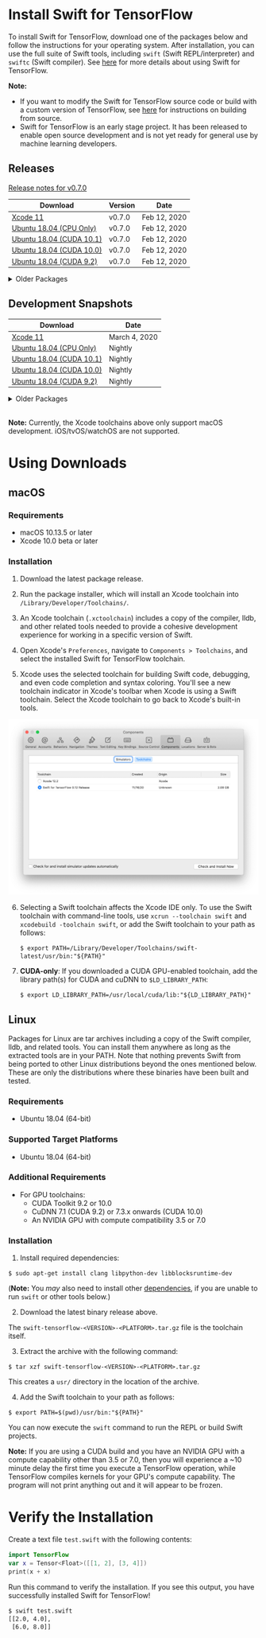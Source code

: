 # Install Swift for TensorFlow

To install Swift for TensorFlow, download one of the packages below and follow the instructions for your operating system. After installation, you can use the full suite of Swift tools, including `swift` (Swift REPL/interpreter) and `swiftc` (Swift compiler). See [here](Usage.md) for more details about using Swift for TensorFlow.

**Note:**
- If you want to modify the Swift for TensorFlow source code or build with a custom version of TensorFlow, see [here](https://github.com/apple/swift/blob/tensorflow/README.md) for instructions on building from source.
- Swift for TensorFlow is an early stage project. It has been released to enable open source development and is not yet ready for general use by machine learning developers.


## Releases

[Release notes for v0.7.0](https://drive.google.com/file/d/1QdBFCyS1RstReztwVEGNJsLY8fHAPfxv/view?usp)

| Download | Version | Date |
|----------|---------|------|
| [Xcode 11](https://storage.googleapis.com/swift-tensorflow-artifacts/releases/v0.7/rc2/swift-tensorflow-RELEASE-0.7-osx.pkg) | v0.7.0 | Feb 12, 2020 |
| [Ubuntu 18.04 (CPU Only)](https://storage.googleapis.com/swift-tensorflow-artifacts/releases/v0.7/rc2/swift-tensorflow-RELEASE-0.7-ubuntu18.04.tar.gz) | v0.7.0 | Feb 12, 2020 |
| [Ubuntu 18.04 (CUDA 10.1)](https://storage.googleapis.com/swift-tensorflow-artifacts/releases/v0.7/rc2/swift-tensorflow-RELEASE-0.7-cuda10.1-cudnn7-ubuntu18.04.tar.gz) | v0.7.0 | Feb 12, 2020 |
| [Ubuntu 18.04 (CUDA 10.0)](https://storage.googleapis.com/swift-tensorflow-artifacts/releases/v0.7/rc2/swift-tensorflow-RELEASE-0.7-cuda10.0-cudnn7-ubuntu18.04.tar.gz) | v0.7.0 | Feb 12, 2020|
| [Ubuntu 18.04 (CUDA 9.2)](https://storage.googleapis.com/swift-tensorflow-artifacts/releases/v0.7/rc2/swift-tensorflow-RELEASE-0.7-cuda9.2-cudnn7-ubuntu18.04.tar.gz) | v0.7.0 | Feb 12, 2020 |


<details>
  <summary>Older Packages</summary>

[Release notes for v0.6.0](https://docs.google.com/document/d/1LihPvZRzbncMZtXnhhWzUNWzI_FOFee_RgcyjLjh6Cs/edit)

| Download | Version | Date |
|----------|---------|------|
| [Xcode 11](https://storage.googleapis.com/swift-tensorflow-artifacts/releases/v0.6/rc1/swift-tensorflow-RELEASE-0.6-osx.pkg) | v0.6.0 | Dec 10, 2019 |
| [Ubuntu 18.04 (CPU Only)](https://storage.googleapis.com/swift-tensorflow-artifacts/releases/v0.6/rc2/deduped/swift-tensorflow-RELEASE-0.6-ubuntu18.04.tar.gz) | v0.6.0 | Dec 10, 2019 |
| [Ubuntu 18.04 (CUDA 10.1)](https://storage.googleapis.com/swift-tensorflow-artifacts/releases/v0.6/rc2/deduped/swift-tensorflow-RELEASE-0.6-cuda10.1-cudnn7-ubuntu18.04.tar.gz) | v0.6.0 | Dec 10, 2019 |
| [Ubuntu 18.04 (CUDA 10.0)](https://storage.googleapis.com/swift-tensorflow-artifacts/releases/v0.6/rc2/deduped/swift-tensorflow-RELEASE-0.6-cuda10.0-cudnn7-ubuntu18.04.tar.gz) | v0.6.0 | Dec 10, 2019 |
| [Ubuntu 18.04 (CUDA 9.2)](https://storage.googleapis.com/swift-tensorflow-artifacts/releases/v0.6/rc2/swift-tensorflow-RELEASE-0.6-cuda9.2-cudnn7-ubuntu18.04.tar.gz) | v0.6.0 | Dec 10, 2019 |

[Release notes for v0.5.0](https://docs.google.com/document/d/1p8daaIFswkOwbhmdwLJ7NRWzX0uY9jMZYRfRH0EymV8/edit)

| Download | Version | Date |
|----------|---------|------|
| [Xcode 11](https://storage.googleapis.com/swift-tensorflow-artifacts/releases/v0.5/rc1/swift-tensorflow-RELEASE-0.5-osx.pkg) | v0.5.0 | Sep 19, 2019 |
| [Ubuntu 18.04 (CPU Only)](https://storage.googleapis.com/swift-tensorflow-artifacts/releases/v0.5/rc1/swift-tensorflow-RELEASE-0.5-ubuntu18.04.tar.gz) | v0.5.0 | Sep 19, 2019 |
| [Ubuntu 18.04 (CUDA 10.0)](https://storage.googleapis.com/swift-tensorflow-artifacts/releases/v0.5/rc1/swift-tensorflow-RELEASE-0.5-cuda10.0-cudnn7-ubuntu18.04.tar.gz) | v0.5.0 | Sep 19, 2019 |
| [Ubuntu 18.04 (CUDA 9.2)](https://storage.googleapis.com/swift-tensorflow-artifacts/releases/v0.5/rc1/swift-tensorflow-RELEASE-0.5-cuda9.2-cudnn7-ubuntu18.04.tar.gz) | v0.5.0 | Sep 19, 2019 |

| Download | Version | Date |
|----------|---------|------|
| [Xcode 11 beta](https://storage.googleapis.com/swift-tensorflow-artifacts/releases/v0.4/rc4/swift-tensorflow-RELEASE-0.4-osx.pkg) | v0.4.0 | July 25, 2019 |
| [Ubuntu 18.04 (CPU Only)](https://storage.googleapis.com/swift-tensorflow-artifacts/releases/v0.4/rc4/swift-tensorflow-RELEASE-0.4-ubuntu18.04.tar.gz) | v0.4.0 | July 25, 2019 |
| [Ubuntu 18.04 (CUDA 10.0)](https://storage.googleapis.com/swift-tensorflow-artifacts/releases/v0.4/rc4/swift-tensorflow-RELEASE-0.4-cuda10.0-cudnn7-ubuntu18.04.tar.gz) | v0.4.0 | July 25, 2019 |
| [Ubuntu 18.04 (CUDA 9.2)](https://storage.googleapis.com/swift-tensorflow-artifacts/releases/v0.4/rc4/swift-tensorflow-RELEASE-0.4-cuda9.2-cudnn7-ubuntu18.04.tar.gz) | v0.4.0 | July 25, 2019 |

| Download | Version | Date |
|----------|---------|------|
| [Xcode 10](https://storage.googleapis.com/swift-tensorflow-artifacts/releases/v0.3.1/rc1/swift-tensorflow-RELEASE-0.3.1-osx.pkg) | v0.3.1 | April 30, 2019 |
| [Ubuntu 18.04 (CPU Only)](https://storage.googleapis.com/swift-tensorflow-artifacts/releases/v0.3.1/rc1/swift-tensorflow-RELEASE-0.3.1-ubuntu18.04.tar.gz) | v0.3.1 | April 30, 2019 |
| [Ubuntu 18.04 (CUDA 10.0)](https://storage.googleapis.com/swift-tensorflow-artifacts/releases/v0.3.1/rc1/swift-tensorflow-RELEASE-0.3.1-cuda10.0-cudnn7-ubuntu18.04.tar.gz) | v0.3.1 | April 30, 2019 |
| [Ubuntu 18.04 (CUDA 9.2)](https://storage.googleapis.com/swift-tensorflow-artifacts/releases/v0.3.1/rc1/swift-tensorflow-RELEASE-0.3.1-cuda9.2-cudnn7-ubuntu18.04.tar.gz) | v0.3.1 | April 30, 2019 |

| Download | Version | Date |
|----------|---------|------|
| [Xcode 10](https://storage.googleapis.com/swift-tensorflow-artifacts/releases/v0.3/rc1/swift-tensorflow-RELEASE-0.3-osx.pkg) | v0.3 | April 23, 2019 |
| [Ubuntu 18.04 (CPU Only)](https://storage.googleapis.com/swift-tensorflow-artifacts/releases/v0.3/rc1/swift-tensorflow-RELEASE-0.3-ubuntu18.04.tar.gz) | v0.3 | April 23, 2019 |
| [Ubuntu 18.04 (CUDA 10.0)](https://storage.googleapis.com/swift-tensorflow-artifacts/releases/v0.3/rc1/swift-tensorflow-RELEASE-0.3-cuda10.0-cudnn7-ubuntu18.04.tar.gz) | v0.3 | April 23, 2019 |
| [Ubuntu 18.04 (CUDA 9.2)](https://storage.googleapis.com/swift-tensorflow-artifacts/releases/v0.3/rc1/swift-tensorflow-RELEASE-0.3-cuda9.2-cudnn7-ubuntu18.04.tar.gz) | v0.3 | April 23, 2019 |

| Download | Version | Date |
|----------|---------|------|
| [Xcode 10](https://storage.googleapis.com/s4tf-kokoro-artifact-testing/versions/v0.2/rc3/swift-tensorflow-RELEASE-0.2-osx.pkg) | v0.2 | March 1, 2019 |
| [Ubuntu 18.04 (CPU Only)](https://storage.googleapis.com/s4tf-kokoro-artifact-testing/versions/v0.2/rc3/swift-tensorflow-RELEASE-0.2-ubuntu18.04.tar.gz) | v0.2 | March 1, 2019 |
| [Ubuntu 18.04 (CUDA 10.0)](https://storage.googleapis.com/s4tf-kokoro-artifact-testing/versions/v0.2/rc3/swift-tensorflow-RELEASE-0.2-cuda10.0-cudnn7-ubuntu18.04.tar.gz) | v0.2 | March 1, 2019 |
| [Ubuntu 18.04 (CUDA 9.2)](https://storage.googleapis.com/s4tf-kokoro-artifact-testing/versions/v0.2/rc3/swift-tensorflow-RELEASE-0.2-cuda9.2-cudnn7-ubuntu18.04.tar.gz) | v0.2 | March 1, 2019 |

</details>

## Development Snapshots

| Download | Date |
|----------|------|
| [Xcode 11](https://storage.googleapis.com/swift-tensorflow/mac/swift-tensorflow-DEVELOPMENT-2020-03-04-a-osx.pkg) | March 4, 2020 |
| [Ubuntu 18.04 (CPU Only)](https://storage.googleapis.com/swift-tensorflow-artifacts/nightlies/latest/swift-tensorflow-DEVELOPMENT-ubuntu18.04.tar.gz) | Nightly |
| [Ubuntu 18.04 (CUDA 10.1)](https://storage.googleapis.com/swift-tensorflow-artifacts/nightlies/latest/swift-tensorflow-DEVELOPMENT-cuda10.1-cudnn7-ubuntu18.04.tar.gz) | Nightly |
| [Ubuntu 18.04 (CUDA 10.0)](https://storage.googleapis.com/swift-tensorflow-artifacts/nightlies/latest/swift-tensorflow-DEVELOPMENT-cuda10.0-cudnn7-ubuntu18.04.tar.gz) | Nightly |
| [Ubuntu 18.04 (CUDA 9.2)](https://storage.googleapis.com/swift-tensorflow-artifacts/nightlies/latest/swift-tensorflow-DEVELOPMENT-cuda9.2-cudnn7-ubuntu18.04.tar.gz) | Nightly |

<details>
  <summary>Older Packages</summary>

### Xcode

#### Xcode 11

| Download |
|----------|
| [March 3, 2020](https://storage.googleapis.com/swift-tensorflow/mac/swift-tensorflow-DEVELOPMENT-2020-03-03-a-osx.pkg) |
| [February 29, 2020](https://storage.googleapis.com/swift-tensorflow/mac/swift-tensorflow-DEVELOPMENT-2020-02-29-a-osx.pkg) |
| [February 19, 2020](https://storage.googleapis.com/swift-tensorflow/mac/swift-tensorflow-DEVELOPMENT-2020-02-19-a-osx.pkg) |
| [February 12, 2020](https://storage.googleapis.com/swift-tensorflow/mac/swift-tensorflow-DEVELOPMENT-2020-02-12-a-osx.pkg) |
| [February 11, 2020](https://storage.googleapis.com/swift-tensorflow/mac/swift-tensorflow-DEVELOPMENT-2020-02-11-a-osx.pkg) |
| [February 4, 2020](https://storage.googleapis.com/swift-tensorflow/mac/swift-tensorflow-DEVELOPMENT-2020-02-04-a-osx.pkg) |
| [February 3, 2020](https://storage.googleapis.com/swift-tensorflow/mac/swift-tensorflow-DEVELOPMENT-2020-02-03-a-osx.pkg) |
| [January 30, 2020](https://storage.googleapis.com/swift-tensorflow/mac/swift-tensorflow-DEVELOPMENT-2020-01-30-a-osx.pkg) |
| [January 14, 2020](https://storage.googleapis.com/swift-tensorflow/mac/swift-tensorflow-DEVELOPMENT-2020-01-14-a-osx.pkg) |
| [December 23, 2019](https://storage.googleapis.com/swift-tensorflow/mac/swift-tensorflow-DEVELOPMENT-2019-12-23-a-osx.pkg) |
| [December 21, 2019](https://storage.googleapis.com/swift-tensorflow/mac/swift-tensorflow-DEVELOPMENT-2019-12-21-a-osx.pkg) |
| [December 19, 2019](https://storage.googleapis.com/swift-tensorflow/mac/swift-tensorflow-DEVELOPMENT-2019-12-19-a-osx.pkg) |
| [December 12, 2019](https://storage.googleapis.com/swift-tensorflow/mac/swift-tensorflow-DEVELOPMENT-2019-12-12-a-osx.pkg) |
| [December 10, 2019](https://storage.googleapis.com/swift-tensorflow/mac/swift-tensorflow-DEVELOPMENT-2019-12-10-a-osx.pkg) |
| [December 3, 2019](https://storage.googleapis.com/swift-tensorflow/mac/swift-tensorflow-DEVELOPMENT-2019-12-03-a-osx.pkg) |
| [November 27, 2019](https://storage.googleapis.com/swift-tensorflow/mac/swift-tensorflow-DEVELOPMENT-2019-11-27-a-osx.pkg) |
| [November 15, 2019](https://storage.googleapis.com/swift-tensorflow/mac/swift-tensorflow-DEVELOPMENT-2019-11-15-a-osx.pkg) |
| [November 11, 2019](https://storage.googleapis.com/swift-tensorflow/mac/swift-tensorflow-DEVELOPMENT-2019-11-11-a-osx.pkg) |
| [November 7, 2019](https://storage.googleapis.com/swift-tensorflow/mac/swift-tensorflow-DEVELOPMENT-2019-11-07-a-osx.pkg) |
| [November 4, 2019](https://storage.googleapis.com/swift-tensorflow/mac/swift-tensorflow-DEVELOPMENT-2019-11-04-a-osx.pkg) |
| [August 28, 2019](https://storage.googleapis.com/swift-tensorflow/mac/swift-tensorflow-DEVELOPMENT-2019-08-28-a-osx.pkg) |
| [August 10, 2019](https://storage.googleapis.com/swift-tensorflow/mac/swift-tensorflow-DEVELOPMENT-2019-08-10-a-osx.pkg) |
| [August 8, 2019](https://storage.googleapis.com/swift-tensorflow/mac/swift-tensorflow-DEVELOPMENT-2019-08-08-a-osx.pkg) |
| [July 25, 2019](https://storage.googleapis.com/swift-tensorflow/mac/swift-tensorflow-DEVELOPMENT-2019-07-25-a-osx.pkg) |

</details>

<br/>

**Note:** Currently, the Xcode toolchains above only support macOS development. iOS/tvOS/watchOS are not supported.

# Using Downloads

## macOS

### Requirements

* macOS 10.13.5 or later
* Xcode 10.0 beta or later

### Installation

1. Download the latest package release.

2. Run the package installer, which will install an Xcode toolchain into `/Library/Developer/Toolchains/`.

3. An Xcode toolchain (`.xctoolchain`) includes a copy of the compiler, lldb, and other related tools needed to provide a cohesive development experience for working in a specific version of Swift.

4. Open Xcode's `Preferences`, navigate to `Components > Toolchains`, and select the installed Swift for TensorFlow toolchain.

5. Xcode uses the selected toolchain for building Swift code, debugging, and even code completion and syntax coloring. You'll see a new toolchain indicator in Xcode's toolbar when Xcode is using a Swift toolchain. Select the Xcode toolchain to go back to Xcode's built-in tools.

<p align="center">
  <img src="docs/images/Installation-XcodePreferences.png?raw=true" alt="Select toolchain in Xcode preferences."/>
</p>

6. Selecting a Swift toolchain affects the Xcode IDE only. To use the Swift toolchain with command-line tools, use `xcrun --toolchain swift` and `xcodebuild -toolchain swift`, or add the Swift toolchain to your path as follows:

    ```console
    $ export PATH=/Library/Developer/Toolchains/swift-latest/usr/bin:"${PATH}"
    ```

7. **CUDA-only**: If you downloaded a CUDA GPU-enabled toolchain, add the library path(s) for CUDA and cuDNN to `$LD_LIBRARY_PATH`:

    ```console
    $ export LD_LIBRARY_PATH=/usr/local/cuda/lib:"${LD_LIBRARY_PATH}"
    ```

## Linux

Packages for Linux are tar archives including a copy of the Swift compiler, lldb, and related tools. You can install them anywhere as long as the extracted tools are in your PATH.
Note that nothing prevents Swift from being ported to other Linux distributions beyond the ones mentioned below. These are only the distributions where these binaries have been built and tested.

### Requirements

* Ubuntu 18.04 (64-bit)

### Supported Target Platforms

* Ubuntu 18.04 (64-bit)

### Additional Requirements

* For GPU toolchains:
  * CUDA Toolkit 9.2 or 10.0
  * CuDNN 7.1 (CUDA 9.2) or 7.3.x onwards (CUDA 10.0)
  * An NVIDIA GPU with compute compatibility 3.5 or 7.0

### Installation

1. Install required dependencies:

```console
$ sudo apt-get install clang libpython-dev libblocksruntime-dev
```
(**Note:** You _may_ also need to install other [dependencies](https://github.com/apple/swift#linux), if you are unable to run `swift` or other tools below.)

2. Download the latest binary release above.

The `swift-tensorflow-<VERSION>-<PLATFORM>.tar.gz` file is the toolchain itself.

3. Extract the archive with the following command:

```console
$ tar xzf swift-tensorflow-<VERSION>-<PLATFORM>.tar.gz
```

This creates a `usr/` directory in the location of the archive.

4. Add the Swift toolchain to your path as follows:

```console
$ export PATH=$(pwd)/usr/bin:"${PATH}"
```

You can now execute the `swift` command to run the REPL or build Swift projects.

**Note:** If you are using a CUDA build and you have an NVIDIA GPU with a compute capability other than 3.5 or 7.0, then you will experience a ~10 minute delay the first time you execute a TensorFlow operation, while TensorFlow compiles kernels for your GPU's compute capability. The program will not print anything out and it will appear to be frozen.

# Verify the Installation

Create a text file `test.swift` with the following contents:

```swift
import TensorFlow
var x = Tensor<Float>([[1, 2], [3, 4]])
print(x + x)
```

Run this command to verify the installation. If you see this output, you have successfully installed Swift for TensorFlow!

```console
$ swift test.swift
[[2.0, 4.0],
 [6.0, 8.0]]
```
